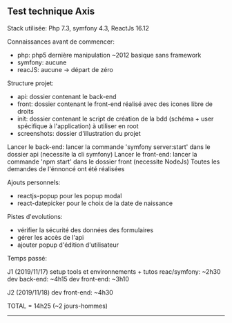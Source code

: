 Test technique Axis
---------------------------------------

Stack utilisée: Php 7.3, symfony 4.3, ReactJs 16.12

Connaissances avant de commencer:
- php: php5 dernière manipulation ~2012 basique sans framework
- symfony: aucune
- reacJS: aucune
-> départ de zéro

Structure projet:
- api: dossier contenant le back-end
- front: dossier contenant le front-end
  réalisé avec des icones libre de droits
- init: dossier contenant le script de création de la bdd (schéma + user spécifique à l'application) à utiliser en root
- screenshots: dossier d'illustration du projet

Lancer le back-end: lancer la commande 'symfony server:start' dans le dossier api (necessite la cli symfony)
Lancer le front-end: lancer la commande 'npm start' dans le dossier front (necessite NodeJs)
Toutes les demandes de l'énnoncé ont été réalisées

Ajouts personnels:
- reactjs-popup pour les popup modal
- react-datepicker pour le choix de la date de naissance

Pistes d'evolutions:
- vérifier la sécurité des données des formulaires
- gérer les accès de l'api
- ajouter popup d'édition d'utilisateur

Temps passé:

J1 (2019/11/17)
setup tools et environnements + tutos reac/symfony: ~2h30
dev back-end: ~4h15
dev front-end: ~3h10

J2 (2019/11/18)
dev front-end: ~4h30

TOTAL = 14h25 (~2 jours-hommes)

---------------------------------------
